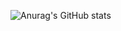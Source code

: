 ![Anurag's GitHub stats](https://github-readme-stats.vercel.app/api?username=jungmini0601&show_icons=true&theme=radical)
